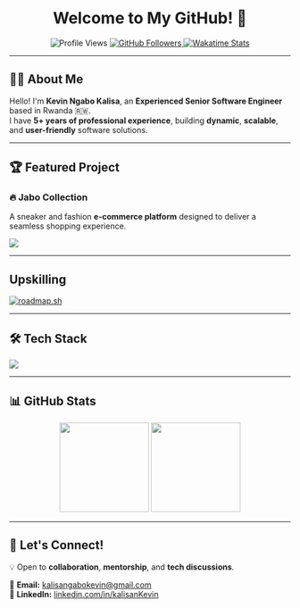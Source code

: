 <h1 align="center">Welcome to My GitHub! 🌟</h1>

<p align="center">
  <img src="https://komarev.com/ghpvc/?username=kalisaNkevin&color=blue" alt="Profile Views" />
  <a href="https://github.com/kalisaNkevin?tab=followers">
    <img src="https://img.shields.io/github/followers/kalisaNkevin?logo=github&style=flat-square" alt="GitHub Followers" />
  </a>
  <a href="https://wakatime.com/kalisaNkevin">
    <img src="https://wakatime.com/badge/user/018cbf7c-8623-470c-ad5b-0b7f51ca3343.svg" alt="Wakatime Stats" />
  </a>
</p>

---

## 👨‍💻 About Me

Hello! I'm **Kevin Ngabo Kalisa**, an **Experienced Senior Software Engineer** based in Rwanda 🇷🇼.  
I have **5+ years of professional experience**, building **dynamic**, **scalable**, and **user-friendly** software solutions.

---

## 🏆 Featured Project

### 🔥 Jabo Collection
A sneaker and fashion **e-commerce platform** designed to deliver a seamless shopping experience.

<p>
  <a href="https://jabocollection.com">
    <img src="https://dashboard.jabocollection.com/svgs/2.svg" />
  </a>
</p>

---

## Upskilling

[![roadmap.sh](https://roadmap.sh/card/tall/64f490c8b128dce3cba48fb6?variant=dark)](https://roadmap.sh)

---
## 🛠️ Tech Stack

<p>
  <img src="https://skillicons.dev/icons?i=ts,js,nextjs,react,redux,tailwind,aws,azure,git,docker" />
</p>

---

## 📊 GitHub Stats

<p align="center">
  <img src="https://github-readme-stats.vercel.app/api?username=kalisaNkevin&show_icons=true&theme=radical" height="160" />
  <img src="https://github-readme-streak-stats.herokuapp.com/?user=kalisaNkevin&theme=radical" height="160" />
</p>

---

## 🎯 Let's Connect!

💡 Open to **collaboration**, **mentorship**, and **tech discussions**.  

📧 **Email:** [kalisangabokevin@gmail.com](mailto:kalisangabokevin@gmail.com)  
💼 **LinkedIn:** [linkedin.com/in/kalisanKevin](https://linkedin.com)   

